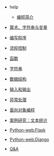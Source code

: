  - help
	- [编程简介](Chapter1.md)

 - [算术、字符串与变量](Chapter2.md)

 - [编写程序](Chapter3.md)

 - [流程控制](Chapter4.md)

 - [函数](Chapter5.md)

 - [字符串](Chapter6.md)

 - [数据结构](Chapter7.md)

 - [输入和输出](Chapter8.md)

 - [异常处理](Chapter9.md)

 - [面向对象编程](Chapter10.md)

 - [案例研究：文本统计](Chapter11.md)

 - [Python-web:Flask](Flask.md)

 - [Python-web:Django](Django.md)

 - [Q&A](Q&A.md)

   ​
